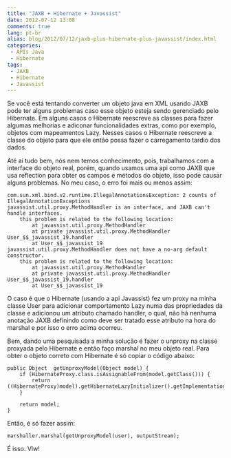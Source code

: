 ```yaml
---
title: "JAXB + Hibernate + Javassist"
date: 2012-07-12 13:08
comments: true
lang: pt-br
alias: blog/2012/07/12/jaxb-plus-hibernate-plus-javassist/index.html
categories:
 - APIs Java
 - Hibernate
tags:
 - JAXB
 - Hibernate
 - Javassist
---
```


Se você está tentando converter um objeto java em XML usando JAXB pode ter alguns problemas caso esse objeto esteja sendo gerenciado pelo Hibernate. Em alguns casos o Hibernate reescreve as classes para fazer algumas melhorias e adiconar funcionalidades extras, como por exemplo, objetos com mapeamentos Lazy. Nesses casos o Hibernate reescreve a classe do objeto para que ele então possa fazer o carregamento tardio dos dados.

<!-- more -->

Até aí tudo bem, nós nem temos conhecimento, pois, trabalhamos com a interface do objeto real, porém, quando usamos uma api como JAXB que usa reflection para obter os campos e métodos do objeto, isso pode causar alguns problemas. No meu caso, o erro foi mais ou menos assim:

	com.sun.xml.bind.v2.runtime.IllegalAnnotationsException: 2 counts of IllegalAnnotationExceptions
	javassist.util.proxy.MethodHandler is an interface, and JAXB can't handle interfaces.
		this problem is related to the following location:
			at javassist.util.proxy.MethodHandler
			at private javassist.util.proxy.MethodHandler User_$$_javassist_19.handler
			at User_$$_javassist_19
	javassist.util.proxy.MethodHandler does not have a no-arg default constructor.
		this problem is related to the following location:
			at javassist.util.proxy.MethodHandler
			at private javassist.util.proxy.MethodHandler User_$$_javassist_19.handler
			at User_$$_javassist_19

O caso é que o Hibernate (usando a api Javassist) fez um proxy na minha classe User para adicionar comportamento Lazy numa das propriedades da classe e adicionou um atributo chamado handler, o qual, não há nenhuma anotação JAXB definindo como deve ser tratado esse atributo na hora do marshal e por isso o erro acima ocorreu.

Bem, dando uma pesquisada a minha solução é fazer o unproxy na classe proxyada pelo Hibernate e então faço marshal no meu objeto real. Para obter o objeto correto com Hibernate é só copiar o código abaixo:

	public Object  getUnproxyModel(Object model) {
		if (HibernateProxy.class.isAssignableFrom(model.getClass())) {
			return ((HibernateProxy)model).getHibernateLazyInitializer().getImplementation();
		}

		return model;
	}

Então, é só fazer assim:

	marshaller.marshal(getUnproxyModel(user), outputStream);

É isso. Vlw!
